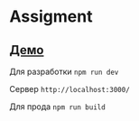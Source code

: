 # Assigment

## [Демо](https://accio-assignment.netlify.com/) 

Для разработки ```npm run dev```

Сервер ```http://localhost:3000/```

Для прода ```npm run build```
